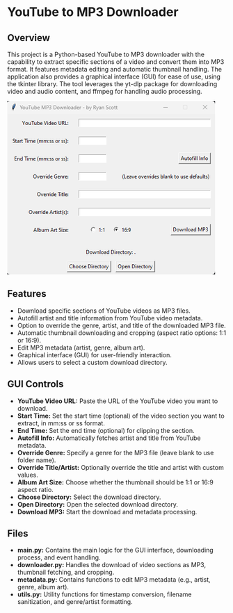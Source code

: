 # YouTube to MP3 Downloader

## Overview
This project is a Python-based YouTube to MP3 downloader with the capability to extract specific sections of a video and convert them into MP3 format. It features metadata editing and automatic thumbnail handling. The application also provides a graphical interface (GUI) for ease of use, using the tkinter library. The tool leverages the yt-dlp package for downloading video and audio content, and ffmpeg for handling audio processing.

![Default View](Screenshots/default.png)

## Features
* Download specific sections of YouTube videos as MP3 files.
* Autofill artist and title information from YouTube video metadata.
* Option to override the genre, artist, and title of the downloaded MP3 file.
* Automatic thumbnail downloading and cropping (aspect ratio options: 1:1 or 16:9).
* Edit MP3 metadata (artist, genre, album art).
* Graphical interface (GUI) for user-friendly interaction.
* Allows users to select a custom download directory.

## GUI Controls
* **YouTube Video URL:** Paste the URL of the YouTube video you want to download.
* **Start Time:** Set the start time (optional) of the video section you want to extract, in mm:ss or ss format.
* **End Time:** Set the end time (optional) for clipping the section.
* **Autofill Info:** Automatically fetches artist and title from YouTube metadata.
* **Override Genre:** Specify a genre for the MP3 file (leave blank to use folder name).
* **Override Title/Artist:** Optionally override the title and artist with custom values.
* **Album Art Size:** Choose whether the thumbnail should be 1:1 or 16:9 aspect ratio.
* **Choose Directory:** Select the download directory.
* **Open Directory:** Open the selected download directory.
* **Download MP3:** Start the download and metadata processing.

## Files
* **main.py:** Contains the main logic for the GUI interface, downloading process, and event handling.
* **downloader.py:** Handles the download of video sections as MP3, thumbnail fetching, and cropping.
* **metadata.py:** Contains functions to edit MP3 metadata (e.g., artist, genre, album art).
* **utils.py:** Utility functions for timestamp conversion, filename sanitization, and genre/artist formatting.

